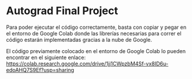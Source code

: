 # Autograd Final Project

Para poder ejecutar el código correctamente, basta con copiar y pegar en el entorno de Google Colab donde las librerías necesarias para correr el código estarán implementadas gracias a la nube de Google.

El código previamente colocado en el entorno de Google Colab lo pueden encontrar en el siguiente enlace: https://colab.research.google.com/drive/1jj1CWpzbM4Sf-vx8ID6u-edoAHQ7S9Ef?usp=sharing
